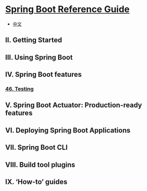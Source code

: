 # [Spring Boot Reference Guide](https://docs.spring.io/spring-boot/docs/current/reference/html/)
* [中文](https://qbgbook.gitbooks.io/spring-boot-reference-guide-zh/)

## II. Getting Started

## III. Using Spring Boot

## IV. Spring Boot features

### [46. Testing](04-Features/46-Testing/README.md)

## V. Spring Boot Actuator: Production-ready features

## VI. Deploying Spring Boot Applications

## VII. Spring Boot CLI

## VIII. Build tool plugins

## IX. ‘How-to’ guides



